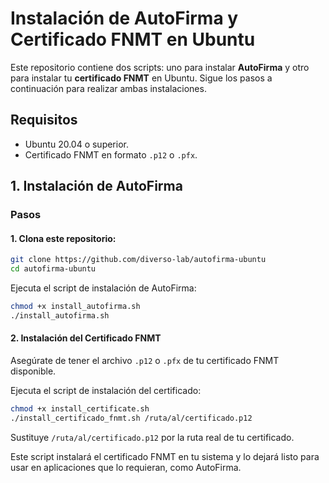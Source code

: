 
# Instalación de AutoFirma y Certificado FNMT en Ubuntu

Este repositorio contiene dos scripts: uno para instalar **AutoFirma** y otro para instalar tu **certificado FNMT** en Ubuntu. Sigue los pasos a continuación para realizar ambas instalaciones.

## Requisitos

- Ubuntu 20.04 o superior.
- Certificado FNMT en formato `.p12` o `.pfx`.

## 1. Instalación de AutoFirma

### Pasos

#### 1. Clona este repositorio:

```bash
git clone https://github.com/diverso-lab/autofirma-ubuntu
cd autofirma-ubuntu
```

Ejecuta el script de instalación de AutoFirma:

```bash
chmod +x install_autofirma.sh
./install_autofirma.sh
```

#### 2. Instalación del Certificado FNMT

Asegúrate de tener el archivo `.p12` o `.pfx` de tu certificado FNMT disponible.

Ejecuta el script de instalación del certificado:

```bash
chmod +x install_certificate.sh
./install_certificado_fnmt.sh /ruta/al/certificado.p12
```

Sustituye `/ruta/al/certificado.p12` por la ruta real de tu certificado.

Este script instalará el certificado FNMT en tu sistema y lo dejará listo para usar en aplicaciones que lo requieran, como AutoFirma.

